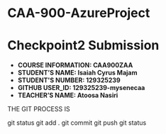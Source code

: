 # CAA-900-AzureProject


# Checkpoint2 Submission

- **COURSE INFORMATION: CAA900ZAA**
- **STUDENT’S NAME: Isaiah Cyrus Majam**
- **STUDENT'S NUMBER: 129325239**
- **GITHUB USER_ID: 129325239-mysenecaa**
- **TEACHER’S NAME: Atoosa Nasiri**

THE GIT PROCESS IS 

git status
git add .
git commit
git push
git status
